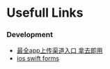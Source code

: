 # Usefull Links

### Development
 - [最全app上传渠道入口 拿去即用](https://blog.csdn.net/wolfking0608/article/details/78583637)
 - [ios swift forms](https://www.raywenderlich.com/156849/eureka-tutorial-start-building-easy-ios-forms)
